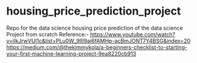 # housing_price_prediction_project
Repo for the data science housing price prediction of the data science Project from scratch
Reference:- https://www.youtube.com/watch?v=iIkJrwVUl1c&list=PLu0W_9lII9ai6fAMHp-acBmJONT7Y4BSG&index=20 
https://medium.com/@thekimmykola/a-beginners-checklist-to-starting-your-first-machine-learning-project-9ea8220cb913
